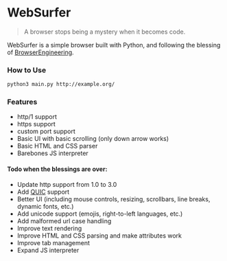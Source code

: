 # WebSurfer
> A browser stops being a mystery when it becomes code.

WebSurfer is a simple browser built with Python, and following the blessing of [BrowserEngineering](https://browser.engineering).

### How to Use

```sh
python3 main.py http://example.org/
```
### Features
- http/1 support
- https support
- custom port support
- Basic UI with basic scrolling (only down arrow works)
- Basic HTML and CSS parser
- Barebones JS interpreter

#### Todo when the blessings are over:
- Update http support from 1.0 to 3.0
- Add [QUIC](https://en.wikipedia.org/wiki/QUIC) support
- Better UI (including mouse controls, resizing, scrollbars, line breaks, dynamic fonts, etc.)
- Add unicode support (emojis, right-to-left languages, etc.)
- Add malformed url case handling
- Improve text rendering
- Improve HTML and CSS parsing and make attributes work
- Improve tab management
- Expand JS interpreter
